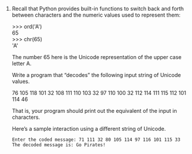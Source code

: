 1. Recall that Python provides built-in functions to switch back and forth between characters and the numeric values used to represent them:

	\>>> ord('A')<br>
	65<br>
	\>>> chr(65)<br>
	'A'

	The number 65 here is the Unicode representation of the upper case letter A. 

	Write a program that “decodes” the following input string of Unicode values. 

	76 105 118 101 32 108 111 110 103 32 97 110 100 32 112 114 111 115 112 101 114 46

	That is, your program should print out the equivalent of the input in characters.

	Here’s a sample interaction using a different string of Unicode.
	```
	Enter the coded message: 71 111 32 80 105 114 97 116 101 115 33
	The decoded message is: Go Pirates!
	```
